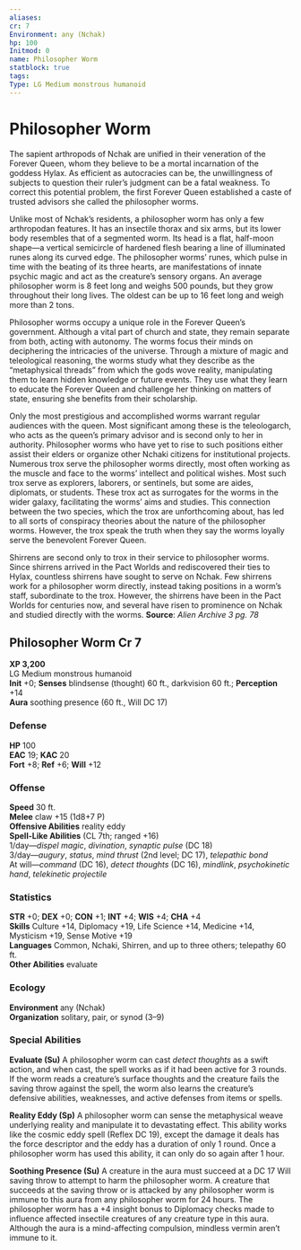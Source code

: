 ```yaml
---
aliases: 
cr: 7
Environment: any (Nchak)
hp: 100
Initmod: 0
name: Philosopher Worm
statblock: true
tags: 
Type: LG Medium monstrous humanoid
---
```


# Philosopher Worm

The sapient arthropods of Nchak are unified in their veneration of the Forever Queen, whom they believe to be a mortal incarnation of the goddess Hylax. As efficient as autocracies can be, the unwillingness of subjects to question their ruler’s judgment can be a fatal weakness. To correct this potential problem, the first Forever Queen established a caste of trusted advisors she called the philosopher worms.

Unlike most of Nchak’s residents, a philosopher worm has only a few arthropodan features. It has an insectile thorax and six arms, but its lower body resembles that of a segmented worm. Its head is a flat, half-moon shape—a vertical semicircle of hardened flesh bearing a line of illuminated runes along its curved edge. The philosopher worms’ runes, which pulse in time with the beating of its three hearts, are manifestations of innate psychic magic and act as the creature’s sensory organs. An average philosopher worm is 8 feet long and weighs 500 pounds, but they grow throughout their long lives. The oldest can be up to 16 feet long and weigh more than 2 tons.

Philosopher worms occupy a unique role in the Forever Queen’s government. Although a vital part of church and state, they remain separate from both, acting with autonomy. The worms focus their minds on deciphering the intricacies of the universe. Through a mixture of magic and teleological reasoning, the worms study what they describe as the “metaphysical threads” from which the gods wove reality, manipulating them to learn hidden knowledge or future events. They use what they learn to educate the Forever Queen and challenge her thinking on matters of state, ensuring she benefits from their scholarship.

Only the most prestigious and accomplished worms warrant regular audiences with the queen. Most significant among these is the teleologarch, who acts as the queen’s primary advisor and is second only to her in authority. Philosopher worms who have yet to rise to such positions either assist their elders or organize other Nchaki citizens for institutional projects. Numerous trox serve the philosopher worms directly, most often working as the muscle and face to the worms’ intellect and political wishes. Most such trox serve as explorers, laborers, or sentinels, but some are aides, diplomats, or students. These trox act as surrogates for the worms in the wider galaxy, facilitating the worms’ aims and studies. This connection between the two species, which the trox are unforthcoming about, has led to all sorts of conspiracy theories about the nature of the philosopher worms. However, the trox speak the truth when they say the worms loyally serve the benevolent Forever Queen.

Shirrens are second only to trox in their service to philosopher worms. Since shirrens arrived in the Pact Worlds and rediscovered their ties to Hylax, countless shirrens have sought to serve on Nchak. Few shirrens work for a philosopher worm directly, instead taking positions in a worm’s staff, subordinate to the trox. However, the shirrens have been in the Pact Worlds for centuries now, and several have risen to prominence on Nchak and studied directly with the worms.
**Source**:  _Alien Archive 3 pg. 78_

## Philosopher Worm Cr 7

**XP 3,200**  
LG Medium monstrous humanoid  
**Init** +0; **Senses** blindsense (thought) 60 ft., darkvision 60 ft.; **Perception** +14  
**Aura** soothing presence (60 ft., Will DC 17)

### Defense

**HP** 100  
**EAC** 19; **KAC** 20  
**Fort** +8; **Ref** +6; **Will** +12  

### Offense

**Speed** 30 ft.  
**Melee** claw +15 (1d8+7 P)  
**Offensive Abilities** reality eddy  
**Spell-Like Abilities** (CL 7th; ranged +16)  
1/day—_dispel magic_, _divination_, _synaptic pulse_ (DC 18)  
3/day—_augury_, _status_, _mind thrust_ (2nd level; DC 17), _telepathic bond_  
At will—_command_ (DC 16), _detect thoughts_ (DC 16), _mindlink_, _psychokinetic hand_, _telekinetic projectile_

### Statistics

**STR** +0; **DEX** +0; **CON** +1; **INT** +4; **WIS** +4; **CHA** +4  
**Skills** Culture +14, Diplomacy +19, Life Science +14, Medicine +14, Mysticism +19, Sense Motive +19  
**Languages** Common, Nchaki, Shirren, and up to three others; telepathy 60 ft.  
**Other Abilities** evaluate

### Ecology

**Environment** any (Nchak)  
**Organization** solitary, pair, or synod (3–9)

### Special Abilities

**Evaluate (Su)** A philosopher worm can cast _detect thoughts_ as a swift action, and when cast, the spell works as if it had been active for 3 rounds. If the worm reads a creature’s surface thoughts and the creature fails the saving throw against the spell, the worm also learns the creature’s defensive abilities, weaknesses, and active defenses from items or spells.

**Reality Eddy (Sp)** A philosopher worm can sense the metaphysical weave underlying reality and manipulate it to devastating effect. This ability works like the cosmic eddy spell (Reflex DC 19), except the damage it deals has the force descriptor and the eddy has a duration of only 1 round. Once a philosopher worm has used this ability, it can only do so again after 1 hour.

**Soothing Presence (Su)** A creature in the aura must succeed at a DC 17 Will saving throw to attempt to harm the philosopher worm. A creature that succeeds at the saving throw or is attacked by any philosopher worm is immune to this aura from any philosopher worm for 24 hours. The philosopher worm has a +4 insight bonus to Diplomacy checks made to influence affected insectile creatures of any creature type in this aura. Although the aura is a mind-affecting compulsion, mindless vermin aren’t immune to it.
